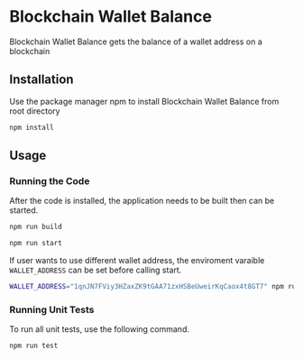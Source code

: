 # Blockchain Wallet Balance

Blockchain Wallet Balance gets the balance of a wallet address on a blockchain

## Installation

Use the package manager npm to install Blockchain Wallet Balance from root directory

```bash
npm install
```

## Usage

### Running the Code
After the code is installed, the application needs to be built then can be started.

```bash
npm run build

npm run start
```

If user wants to use different wallet address, the enviroment varaible `WALLET_ADDRESS` can be set before calling start.
```bash
WALLET_ADDRESS="1qnJN7FViy3HZaxZK9tGAA71zxHSBeUweirKqCaox4t8GT7" npm run start
```

### Running Unit Tests
To run all unit tests, use the following command.

```
npm run test
```